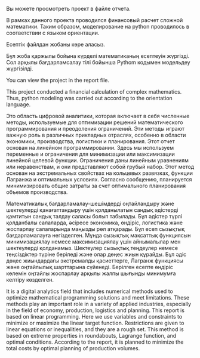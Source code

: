Вы можете просмотреть проект в файле отчета.

В рамках данного проекта проводился финансовый расчет сложной математики. Таким образом, моделирование на python проводилось в соответствии с языком ориентации.




Есептік файлдан жобаны көре аласыз.

Бұл жоба қаржылы бойына күрделі математиканың есептеуін жүргізді. Сол арқылы бағдарламсалау тілі бойынша Pythom кодымен модельдеу жүргізілді.




You can view the project in the report file.

This project conducted a financial calculation of complex mathematics. Thus, python modeling was carried out according to the orientation language.




Это область цифровой аналитики, которая включает в себя численные методы, используемые для оптимизации решений математического программирования и преодоления ограничений. Эти методы играют важную роль в различных прикладных отраслях, особенно в области экономики, производства, логистики и планирования. Этот отчет основан на линейном программировании. Здесь мы используем переменные и ограничения для минимизации или максимизации линейной целевой функции. Ограничения даны линейным уравнениям или неравенствам, и они представляют собой грубый набор. Этот метод основан на экстремальных свойствах на кольцевых развязках, функции Лагранжа и оптимальных условиях. Согласно сообщению, планируется минимизировать общие затраты за счет оптимального планирования объемов производства.

Математикалық бағдарламалау-шешімдерді оңтайландыру және шектеулерді қанағаттандыру үшін қолданылатын сандық әдістерді қамтитын сандық талдау саласы болып табылады. Бұл әдістер түрлі қолданбалы салаларда, әсіресе экономика, өндіріс, логистика және жоспарлау салаларында маңызды рөл атқарады. Бұл есеп сызықтық бағдарламалауға негізделген. Мұнда сызықтық мақсаттық функциясын минимизациялау немесе максимизациялау үшін айнымалылар мен шектеулерді қолданамыз. Шектеулер сызықтық теңдеулер	  немесе теңсіздіктер түріне беріледі және олар дөңес жиын құрайды. Бұл әдіс дөңес жиындардағы экстремалды қасиеттерге, Лагранж функциясы және оңтайлылық шарттарына сүйенеді. Берілген есепте өндіріс көлемін оңтайлы жоспарлау арқылы жалпы шығынды минимумға келтіру көзделген.

It is a digital analytics field that includes numerical methods used to optimize mathematical programming solutions and meet limitations. These methods play an important role in a variety of applied industries, especially in the field of economy, production, logistics and planning. This report is based on linear programming. Here we use variables and constraints to minimize or maximize the linear target function. Restrictions are given to linear equations or inequalities, and they are a rough set. This method is based on extreme properties in roundabouts, Lagrange function, and optimal conditions. According to the report, it is planned to minimize the total costs by optimal planning of production volumes.
